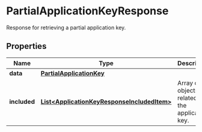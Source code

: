 # PartialApplicationKeyResponse

Response for retrieving a partial application key.

## Properties

| Name         | Type                                                                                        | Description                                      | Notes      |
| ------------ | ------------------------------------------------------------------------------------------- | ------------------------------------------------ | ---------- |
| **data**     | [**PartialApplicationKey**](PartialApplicationKey.md)                                       |                                                  | [optional] |
| **included** | [**List&lt;ApplicationKeyResponseIncludedItem&gt;**](ApplicationKeyResponseIncludedItem.md) | Array of objects related to the application key. | [optional] |
